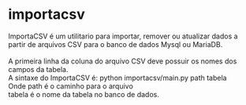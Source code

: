 # importacsv
ImportaCSV é um utilitario para importar, remover ou atualizar dados a partir de arquivos
CSV para o banco de dados Mysql ou MariaDB.<br>
<br>
A primeira linha da coluna do arquivo CSV deve possuir os nomes dos campos da tabela.<br>
A sintaxe do ImportaCSV é: python importacsv/main.py path tabela<br>
Onde path é o caminho para o arquivo<br>
tabela é o nome da tabela no banco de dados.<br>
